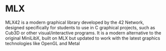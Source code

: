 # MLX
MLX42 is a modern graphical library developed by the 42 Network, designed specifically for students to use in C graphical projects, such as Cub3D or other visual/interactive programs. It is a modern alternative to the original MiniLibX, built on MLX but updated to work with the latest graphics technologies like OpenGL and Metal
